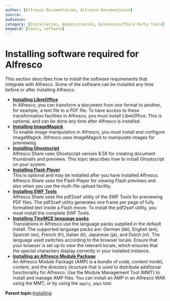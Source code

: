 ```yaml
---
author: [Alfresco Documentation, Alfresco Documentation]
source: 
audience: 
category: [Installation, Administration, Extensions/Third Party Tools]
keyword: [tools, software]
---
```


# Installing software required for Alfresco

This section describes how to install the software requirements that integrate with Alfresco. Some of the software can be installed any time before or after installing Alfresco.

-   **[Installing LibreOffice](../tasks/lo-install.md)**  
In Alfresco, you can transform a document from one format to another, for example, a text file to a PDF file. To have access to these transformation facilities in Alfresco, you must install LibreOffice. This is optional, and can be done any time after Alfresco is installed.
-   **[Installing ImageMagick](../tasks/imagemagick-config.md)**  
To enable image manipulation in Alfresco, you must install and configure ImageMagick. Alfresco uses ImageMagick to manipulate images for previewing.
-   **[Installing Ghostscript](../tasks/Ghostscript-install.md)**  
Alfresco Share uses Ghostscript version 8.56 for creating document thumbnails and previews. This topic describes how to install Ghostscript on your system.
-   **[Installing Flash Player](../tasks/flash-install.md)**  
This is optional and may be installed after you have installed Alfresco. Alfresco Share uses the Flash Player for viewing Flash previews and also when you use the multi-file upload facility.
-   **[Installing SWF Tools](../concepts/swftool-intro.md)**  
Alfresco Share uses the pdf2swf utility of the SWF Tools for previewing PDF files. The pdf2swf utility generates one frame per page of fully formatted text inside a Flash movie. To install the pdf2swf utility, you must install the complete SWF Tools.
-   **[Installing TinyMCE language packs](../tasks/tiny-lang.md)**  
Translations in Alfresco use the language packs supplied in the default install. The supported language packs are: German \(de\), English \(en\), Spanish \(es\), French \(fr\), Italian \(it\), Japanese \(ja\), and Dutch \(nl\). The language used switches according to the browser locale. Ensure that your browser is set up to view the relevant locale, which ensures that the special characters display correctly in your installed instance.
-   **[Installing an Alfresco Module Package](../tasks/amp-install.md)**  
An Alfresco Module Package \(AMP\) is a bundle of code, content model, content, and the directory structure that is used to distribute additional functionality for Alfresco. Use the Module Management Tool \(MMT\) to install and manage AMP files. You can install an AMP in an Alfresco WAR using the MMT, or by using the `apply_amps` tool.

**Parent topic:**[Installing](../concepts/master-ch-install.md)

